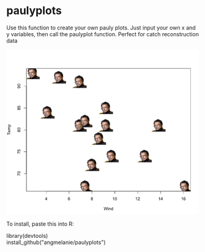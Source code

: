 # paulyplots
Use this function to create your own pauly plots. Just input your own x and y variables, then call the paulyplot function. Perfect for catch reconstruction data

<img src="https://github.com/angmelanie/paulyplots/blob/master/examples/example_airquality_image.png">

To install, paste this into R:

library(devtools)
<br>install_github("angmelanie/paulyplots")
